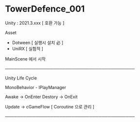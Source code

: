# TowerDefence_001

Unity : 2021.3.xxx [ 호환 가능 ]

Asset 
- Dotween [ 실행시 설치 必 ]
- UniRX [ 실험적 ]

MainScene 에서 시작

───────────────────────────────────────────

Unity Life Cycle



MonoBehavior - IPlayManager

Awake -> OnEnter
Destory -> OnExit

Update -> cGameFlow [ Coroutine 으로 관리 ]

───────────────────────────────────────────

